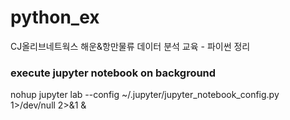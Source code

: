 # python_ex
CJ올리브네트웍스 해운&amp;항만물류 데이터 분석 교육 - 파이썬 정리

### execute jupyter notebook on background
nohup jupyter lab --config ~/.jupyter/jupyter_notebook_config.py 1>/dev/null 2>&1 &
